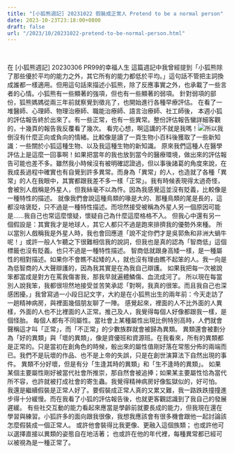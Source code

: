 ```yaml
---
title: "[小狐熊週記] 20231022 假裝成正常人 Pretend to be a normal person"
date: 2023-10-23T23:18:00+0800
draft: false
url: "/2023/10/20231022-pretend-to-be-normal-person.html"
---
```


 

在 [小狐熊週記] 20230306 PR99的幸福人生 這篇週記中我曾經提到「小狐熊除了那些優於平均的能力之外，其它所有的能力都低於平均。」這句話不管把主詞換成誰都一樣適用。但用這句話來描述小狐熊，除了反應事實之外，也承載了一些言者的心情。小狐熊有一些顯著的強項，但也有一些顯著的弱項。 針對弱項的部份，狐熊媽媽從兩三年前就察覺到徵兆了，也開始進行各種早療評估。 在看了一堆醫師、心理師、物理治療師、職能治療師、語言治療師、社工師後， 本週小狐的評估報告終於出來了。有一些正常，也有一些異常。整份評估報告蠻詳細客觀的，十幾頁的報告我反覆看了幾次。 看完心想，啊這講的不就是我嗎！![]($https://fonts.gstatic.com/s/e/notoemoji/15.0/1f606/32.png)所以我倒沒有什麼正向或負向的情緒。比較像是讀了一頁生物小百科後獲取了一些新知識：一些關於小狐這種生物、以及我這種生物的新知識。 原來我們這種人在醫學評估上是這麼一回事啊！如果把當年的我也放到當今的醫療環境，做出來的評估報告可能也差不多。雖然我小時候沒有被明確認證過，但以事後諸葛的角度來說，在我成長過程中確實也有自覺到許多異常。而身為「異常」的人，也造就了各種「異常」的人在我眼中，其實都跟我差不多一樣「正常」。我有時候表現得太過奇怪，會被別人戲稱是外星人，但我絲毫不以為忤。因為我感覺這並沒有貶義，比較像是一種特性的描述。 就像我們會說這種鳥類的喙是大的、那種鳥類的尾是長的，這都沒啥褒貶，只不過是一種特性描述。而坦然接受被稱為外星人另一個原因可能是……我自己也常這麼懷疑，懷疑自己為什麼這麼格格不入。 但我心中還有另一個假設是：其實我才是地球人，其它人都只不過是跑來排擠我的優勢外來種。 所以當別人戲稱我是外星人時，我也會回應道「說不定你們才是吳郭魚和非洲大蝸牛呢！」或許一般人乍聽之下很難相信我的說詞，但我也是真的認為「智商低」這個標籤也沒有貶義。也只不過是一種特性描述。 智商低就跟身高矮一樣，是一種屬性的相對描述。如果你不會瞧不起矮的人，就也沒有理由瞧不起笨的人。我一向是為低智商的人大聲辯護的，因為我其實是在為我自己辯護。 如果我把每一次被說笨都當成是對方在罵我傷害我，那我早就遍體鱗傷、血流成河了。 所以現在每當別人說我笨，我都很坦然地接受並苦笑承認「對啊，我真的很笨。而且我自己也深感困擾。」我曾寫過一小段日記文字，大約是在小狐熊出生的兩年前：今天走訪了一趟精神病房，與裡面幾個朋友聊了一陣。
感覺起來，裡面的人不比外面的人異樣，外面的人也不比裡面的人正常。推己及人，我覺得每個人好像都跟我一樣，是個怪胎。
每個人都有不同屬性。當社會上某種屬性出現比例特別高時，人們就會聲稱這才叫「正常」，而「不正常」的少數族群就會被歸為異類。
異類還會被劃分為「好的異類」與「壞的異類」，像是資優班和資源班。在我看來，所有的異類都是正常的。只是當初在創角色的時候，骰出來的屬性值剛好落在常態分佈的兩端而已。我們不是玩壞的作品、也不是上帝的失誤，只是在創世演算法下自然出現的事件。
異類不分好壞，但是有分「生逢其時的異類」和「生不逢時的異類」。
如果某個主要屬性剛好被當代社會所推崇，那自然會被追捧；如果某主要屬性恰為當代所不容，也許就被打成社會的寄生蟲。我覺得精神病房好像監獄似的，好可怕。
我還是繼續假裝是正常人好了。要假裝成正常人真的又累又難，我一路跌跌撞撞進步得十分緩慢。而在我看了小狐的評估報告後，也就更客觀認識到了我自己的發展遲緩。 有些社交互動的能力看起來應當是學齡前就要長成的能力，但我現在還在學習與練習。小狐許多的面向跟我很像，我想我應該會有很多機會跟他一起討論該怎麼假裝成一個正常人。
或許他會裝得比我更像、更融入這個族類；
也或許他可以選擇直接以異類的姿態自在地活著；
也或許在他的年代裡，每種異常都已經可以被視為是一種正常了。
